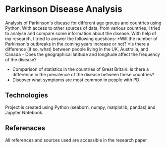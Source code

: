 # Parkinson Disease Analysis
Analysis of Parkinson's disease for different age groups and countries using Python. With access to other sources of data, from various countries, I tried to analyse and compare some information about the disease. With help of my research, I tried to answer the following questions:
*Will the number of Parkinson's outbreaks in the coming years increase or not?
*Is there a difference (if so, what) between people living in the UK, Australia, and Canada - Does the geographical latitude and longitude affect the frequency of the disease?
* Comparison of statistics in the countries of Great Britain. Is there a difference in the prevalence of the disease between these countries?
* Discover what symptoms are most common in people with PD

## Technologies
Project is created using Python (seaborn, numpy, matplotlib, pandas) and Jupyter Notebook.

## Referenaces
All references and sources used are accessible in the research paper
